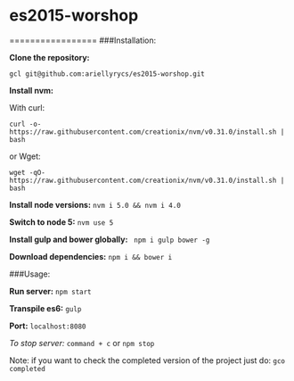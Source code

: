 # es2015-worshop

=================
###Installation:

**Clone the repository:**

```gcl git@github.com:ariellyrycs/es2015-worshop.git```

**Install nvm:** 

With curl:

    curl -o- https://raw.githubusercontent.com/creationix/nvm/v0.31.0/install.sh | bash

or Wget:

    wget -qO- https://raw.githubusercontent.com/creationix/nvm/v0.31.0/install.sh | bash
    
**Install node versions:** ```nvm i 5.0 && nvm i 4.0```

**Switch to node 5:** ```nvm use 5```

**Install gulp and bower globally:** ``` npm i gulp bower -g```

**Download dependencies:** ```npm i && bower i```

###Usage:

**Run server:**
```npm start```

**Transpile es6:** ```gulp```

**Port:** ```localhost:8080```



<i>To stop server: </i> ```command + c``` or ```npm stop```


Note: if you want to check the completed version of the project just do: ```gco completed``` 
